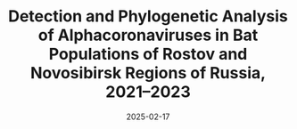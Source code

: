 ---
title: "Detection and Phylogenetic Analysis of Alphacoronaviruses in Bat Populations of Rostov and Novosibirsk Regions of Russia, 2021–2023"
collection: publications
permalink: /publication/2025-02-17-paper-14
date: 2025-02-17
venue: 'Brazilian Journal of Microbiology'
paperurl: 'https://rdcu.be/ealuT'
link: 'https://link.springer.com/article/10.1007/s42770-025-01630-z'
citation: '<b>Popov, I.V.</b>; Popov, I.V.; Chebotareva, I.P.; Tikhmeneva, I.A.; Peshkova, D.A.; Krikunova, A.A.; Tkacheva, E.V.; Algburi, A.R.; Abdulhameed, A.M.; Jargalsaikhan, A.; Ganbold, O.; Chikindas, M.L.; Venema, K.; Ermakov, A.M. Differences in gut microbiota composition, diversity, and predicted functional activity between wild and captive zoo Carollia perspicillata in a One Health perspective. <i> Braz J Microbiol </i> 2025, https://doi.org/10.1007/s42770-025-01630-z'
---